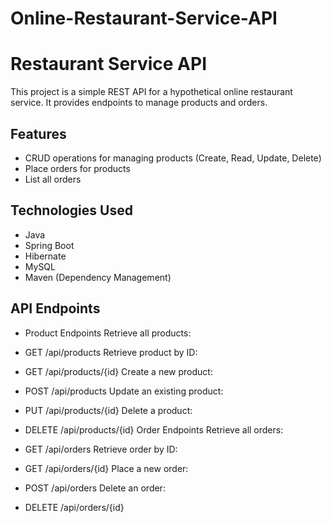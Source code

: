 # Online-Restaurant-Service-API
# Restaurant Service API

This project is a simple REST API for a hypothetical online restaurant service. It provides endpoints to manage products and orders.

## Features

- CRUD operations for managing products (Create, Read, Update, Delete)
- Place orders for products
- List all orders

## Technologies Used

- Java
- Spring Boot
- Hibernate
- MySQL
- Maven (Dependency Management)

## API Endpoints
- Product Endpoints
Retrieve all products:

- GET /api/products
Retrieve product by ID:

- GET /api/products/{id}
Create a new product:

- POST /api/products
Update an existing product:

- PUT /api/products/{id}
Delete a product:

- DELETE /api/products/{id}
Order Endpoints
Retrieve all orders:

- GET /api/orders
Retrieve order by ID:

- GET /api/orders/{id}
Place a new order:

- POST /api/orders
Delete an order:

- DELETE /api/orders/{id}
